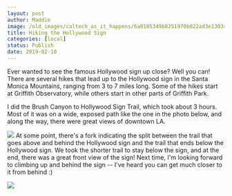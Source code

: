 ```yaml
---
layout: post
author: Maddie
image: /old_images/caltech_as_it_happens/6a0105349b8251970b022ad3e13034200b.jpg
title: Hiking the Hollywood Sign
categories: [local]
status: Publish
date: 2019-02-10
---
```


Ever wanted to see the famous Hollywood sign up close? Well you can! There are several hikes that lead up to the Hollywood sign in the Santa Monica Mountains, ranging from 3 to 7 miles long. Some of the hikes start at Griffith Observatory, while others start in other parts of Griffith Park.

I did the Brush Canyon to Hollywood Sign Trail, which took about 3 hours. Most of it was on a wide, exposed path like the one in the photo below, and along the way, there were great views of downtown LA.


![](/old_images/caltech_as_it_happens/6a0105349b8251970b0240a46a90e7200d.jpg)
At some point, there's a fork indicating the split between the trail that goes above and behind the Hollywood sign and the trail that ends below the Hollywood sign. We took the shorter trail to stay below the sign, and at the end, there was a great front view of the sign! Next time, I'm looking forward to climbing up and behind the sign -- I've heard you can get much closer to it from behind :)


![](/old_images/caltech_as_it_happens/6a0105349b8251970b022ad3e1302c200b.jpg)
